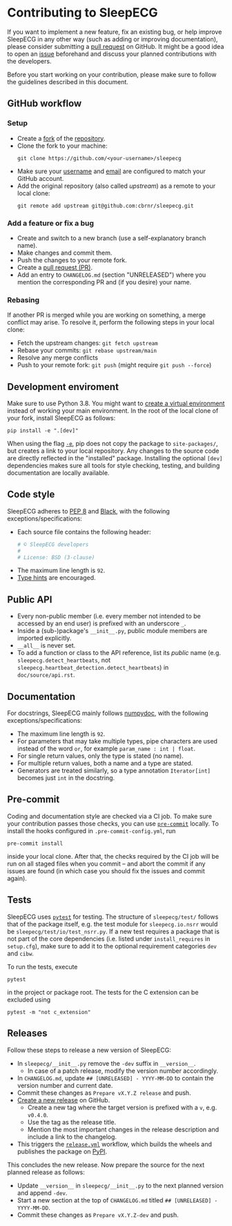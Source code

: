 # Contributing to SleepECG
If you want to implement a new feature, fix an existing bug, or help improve SleepECG in any other way (such as adding or improving documentation), please consider submitting a [pull request](https://github.com/cbrnr/sleepecg/pulls) on GitHub. It might be a good idea to open an [issue](https://github.com/cbrnr/sleepecg/issues) beforehand and discuss your planned contributions with the developers.

Before you start working on your contribution, please make sure to follow the guidelines described in this document.


## GitHub workflow
### Setup
- Create a [fork](https://docs.github.com/en/get-started/quickstart/fork-a-repo) of the [repository](https://github.com/cbrnr/sleepecg).
- Clone the fork to your machine:
    ```
    git clone https://github.com/<your-username>/sleepecg
    ```
- Make sure your [username](https://docs.github.com/en/get-started/getting-started-with-git/setting-your-username-in-git) and [email](https://docs.github.com/en/github/setting-up-and-managing-your-github-user-account/managing-email-preferences/setting-your-commit-email-address#setting-your-commit-email-address-in-git) are configured to match your GitHub account.
- Add the original repository (also called _upstream_) as a remote to your local clone:
    ```
    git remote add upstream git@github.com:cbrnr/sleepecg.git
    ```


### Add a feature or fix a bug
- Create and switch to a new branch (use a self-explanatory branch name).
- Make changes and commit them.
- Push the changes to your remote fork.
- Create a [pull request (PR)](https://github.com/cbrnr/sleepecg/pulls).
- Add an entry to `CHANGELOG.md` (section "UNRELEASED") where you mention the corresponding PR and (if you desire) your name.


### Rebasing
If another PR is merged while you are working on something, a merge conflict may arise. To resolve it, perform the following steps in your local clone:
- Fetch the upstream changes: `git fetch upstream`
- Rebase your commits: `git rebase upstream/main`
- Resolve any merge conflicts
- Push to your remote fork: `git push` (might require `git push --force`)


## Development enviroment
Make sure to use Python 3.8. You might want to [create a virtual environment](https://docs.python.org/3/library/venv.html#creating-virtual-environments) instead of working your main environment. In the root of the local clone of your fork, install SleepECG as follows:

```
pip install -e ".[dev]"
```

When using the flag [`-e`](https://pip.pypa.io/en/stable/cli/pip_install/#install-editable), pip does not copy the package to `site-packages/`, but creates a link to your local repository. Any changes to the source code are directly reflected in the "installed" package. Installing the optional `[dev]` dependencies makes sure all tools for style checking, testing, and building documentation are locally available.


## Code style
SleepECG adheres to [PEP 8](https://www.python.org/dev/peps/pep-0008/) and [Black](https://black.readthedocs.io/en/stable/index.html), with the following exceptions/specifications:
- Each source file contains the following header:
    ```python
    # © SleepECG developers
    #
    # License: BSD (3-clause)
    ```
- The maximum line length is `92`.
- [Type hints](https://www.python.org/dev/peps/pep-0484/) are encouraged.


## Public API
- Every non-public member (i.e. every member not intended to be accessed by an end user) is prefixed with an underscore `_`.
- Inside a (sub-)package's `__init__.py`, public module members are imported explicitly.
- `__all__` is never set.
- To add a function or class to the API reference, list its _public_ name (e.g. `sleepecg.detect_heartbeats`, not `sleepecg.heartbeat_detection.detect_heartbeats`) in `doc/source/api.rst`.


## Documentation
For docstrings, SleepECG mainly follows [numpydoc](https://numpydoc.readthedocs.io/en/latest/format.html), with the following exceptions/specifications:
- The maximum line length is `92`.
- For parameters that may take multiple types, pipe characters are used instead of the word `or`, for example `param_name : int | float`.
- For single return values, only the type is stated (no name).
- For multiple return values, both a name and a type are stated.
- Generators are treated similarly, so a type annotation `Iterator[int]` becomes just `int` in the docstring.


## Pre-commit
Coding and documentation style are checked via a CI job. To make sure your contribution passes those checks, you can use [`pre-commit`](https://pre-commit.com/) locally. To install the hooks configured in `.pre-commit-config.yml`, run

```
pre-commit install
```

inside your local clone. After that, the checks required by the CI job will be run on all staged files when you commit – and abort the commit if any issues are found (in which case you should fix the issues and commit again).


## Tests
SleepECG uses [`pytest`](https://docs.pytest.org/) for testing. The structure of `sleepecg/test/` follows that of the package itself, e.g. the test module for `sleepecg.io.nsrr` would be `sleepecg/test/io/test_nsrr.py`. If a new test requires a package that is not part of the core dependencies (i.e. listed under `install_requires` in `setup.cfg`), make sure to add it to the optional requirement categories `dev` and `cibw`.

To run the tests, execute
```
pytest
```
in the project or package root. The tests for the C extension can be excluded using
```
pytest -m "not c_extension"
```

## Releases
Follow these steps to release a new version of SleepECG:
- In `sleepecg/__init__.py` remove the `-dev` suffix in `__version__`.
    - In case of a patch release, modify the version number accordingly.
- In `CHANGELOG.md`, update `## [UNRELEASED] - YYYY-MM-DD` to contain the version number and current date.
- Commit these changes as `Prepare vX.Y.Z release` and push.
- [Create a new release](https://github.com/cbrnr/sleepecg/releases/new) on GitHub.
    - Create a new tag where the target version is prefixed with a `v`, e.g. `v0.4.0`.
    - Use the tag as the release title.
    - Mention the most important changes in the release description and include a link to the changelog.
- This triggers the [`release.yml`](https://github.com/cbrnr/sleepecg/blob/main/.github/workflows/release.yml) workflow, which builds the wheels and publishes the package on [PyPI](https://pypi.org/project/sleepecg).

This concludes the new release. Now prepare the source for the next planned release as follows:
- Update `__version__` in `sleepecg/__init__.py` to the next planned version and append `-dev`.
- Start a new section at the top of `CHANGELOG.md` titled `## [UNRELEASED] - YYYY-MM-DD`.
- Commit these changes as `Prepare vX.Y.Z-dev` and push.
